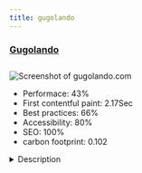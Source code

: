 ```yaml
---
title: gugolando
---
```


<div style="height: 3rem">
  <a href="https://www.gugolando.com"><h3>Gugolando</h3></a>
</div>
<img loading="lazy" src="/images/thumbs/gugolando.com.jpg" alt="Screenshot of gugolando.com" />
<ul>
  <li>Performace: 43%</li>
  <li>
    First contentful paint:
    2.17Sec
  </li>
  <li>Best practices: 66%</li>
  <li>Accessibility: 80%</li>
  <li>SEO: 100%</li>
  <li>carbon footprint: 0.102</li>
</ul>
<details>
  <summary>Description</summary>
  <p>This website is based on a simple idea: giving access to Google News by the use of the useful component of Feed RSS management available in Joomla!®.
Gugolando gives access to news of 7 countries: Italy, France, Germany, UK, Greece, USA and Argentina, classified in the same way of Google News.
A translator component makes possible reading the news in different languages, so that English people can easily read news from Greece.The project has started with one goal: be simply based on what Public Domain can give.
The News are free, thanks to Google.
The system (Joomla!®) is a free open source.
The background images are free, thanks to Unsplash.com.
The translator is a free component based on the Google Translator.
Nice, useful and free.</p>
</details>

